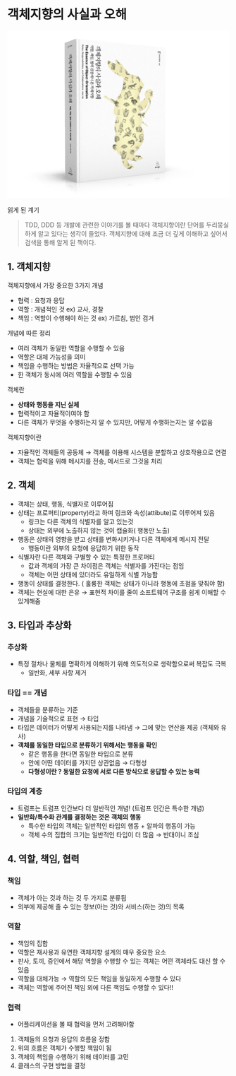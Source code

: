 # 객체지향의 사실과 오해

![](https://raw.githubusercontent.com/dyparkkk/TIL/main/book/img/객체지향의사실과오해00.png)

읽게 된 계기

> TDD, DDD 등 개발에 관련한 이야기를 볼 때마다 객체지향이란 단어를 두리뭉실하게 알고 있다는 생각이 들었다. 객체지향에 대해 조금 더 깊게 이해하고 싶어서 검색을 통해 알게 된 책이다.
>

## 1. 객체지향

객체지향에서 가장 중요한 3가지 개념

- 협력 : 요청과 응답
- 역할 : 개념적인 것 ex) 교사, 경찰
- 책임 : 역할이 수행해야 하는 것 ex) 가르침, 범인 검거

개념에 따른 정리 

- 여러 객체가 동일한 역할을 수행할 수 있음
- 역할은 대체 가능성을 의미
- 책임을 수행하는 방법은 자율적으로 선택 가능
- 한 객체가 동시에 여러 역할을 수행할 수 있음

객체란

- **상태와 행동을 지닌 실체**
- 협력적이고 자율적이여야 함
- 다른 객체가 무엇을 수행하는지 알 수 있지만, 어떻게 수행하는지는 알 수없음

객체지향이란

- 자율적인 객체들의 공동체 → 객체를 이용해 시스템을 분할하고 상호작용으로 연결
- 객체는 협력을 위해 메시지를 전송, 메서드로 그것을 처리

## 2. 객체

- 객체는 상태, 행동, 식별자로 이루어짐
- 상태는 프로퍼티(property)라고 하며 링크와 속성(attibute)로 이루어져 있음
    - 링크는 다른 객체의 식별자를 알고 있는것
    - 상태는 외부에 노출하지 않는 것이 캡슐화( 행동만 노출)
- 행동은 상태의 영향을 받고 상태를 변화시키거나 다른 객체에게 메시지 전달
    - 행동이란 외부의 요청에 응답하기 위한 동작
- 식별자란 다른 객체와 구별할 수 있는 특정한 프로퍼티
    - 값과 객체의 가장 큰 차이점은 객체는 식별자를 가진다는 점임
    - 객체는 어떤 상태에 있더라도 유일하게 식별 가능함
- 행동이 상태를 결정한다. ( 훌륭한 객체는 상태가 아니라 행동에 초점을 맞춰야 함)
- 객체는 현실에 대한 은유 → 표현적 차이를 줄여 소프트웨어 구조를 쉽게 이해할 수 있게해줌

## 3. 타입과 추상화

### 추상화

- 특정 절차나 물체를 명확하게 이해하기 위해 의도적으로 생략함으로써 복잡도 극복
    - 일반화, 세부 사항 제거

### 타입 == 개념

- 객체들을 분류하는 기준
- 개념을 기술적으로 표현 → 타입
- 타입은 데이터가 어떻게 사용되는지를 나타냄 → 그에 맞는 연산을 제공 (객체와 유사)
- **객체를 동일한 타입으로 분류하기 위해서는 행동을 확인**
    - 같은 행동을 한다면 동일한 타입으로 분류
    - 안에 어떤 데이터를 가지던 상관없음 → 다형성
    - **다형성이란 ? 동일한 요청에 서로 다른 방식으로 응답할 수 있는 능력**

### 타입의 계층

- 트럼프는 트럼프 인간보다 더 일반적인 개념! (트럼프 인간은 특수한 개념)
- **일반화/특수화 관계를 결정하는 것은 객체의 행동**
    - 특수한 타입의 객체는 일반적인 타입의 행동 + 알파의 행동이 가능
    - 객체 수의 집합의 크기는 일반적인 타입이 더 많음 → 반대이니 조심

## 4. 역할, 책임, 협력

### 책임

- 객체가 아는 것과 하는 것 두 가지로 분류됨
- 외부에 제공해 줄 수 있는 정보(아는 것)와 서비스(하는 것)의 목록

### 역할

- 책임의 집합
- 역할은 재사용과 유연한 객체지향 설계의 매우 중요한 요소
- 판사, 토끼, 증인에서 해당 역할을 수행할 수 있는 객체는 어떤 객체라도 대신 할 수 있음
- 역할을 대체가능 → 역할의 모든 책임을 동일하게 수행할 수 있다
- 객체는 역할에 주어진 책임 외에 다른 책임도 수행할 수 있다!!

### 협력

- 어플리케이션을 볼 때 협력을 먼저 고려해야함
1. 객체들의 요청과 응답의 흐름을 정함
2. 위의 흐름은 객체가 수행할 책임이 됨
3. 객체의 책임을 수행하기 위해 데이터를 고민
4. 클래스의 구현 방법을 결정